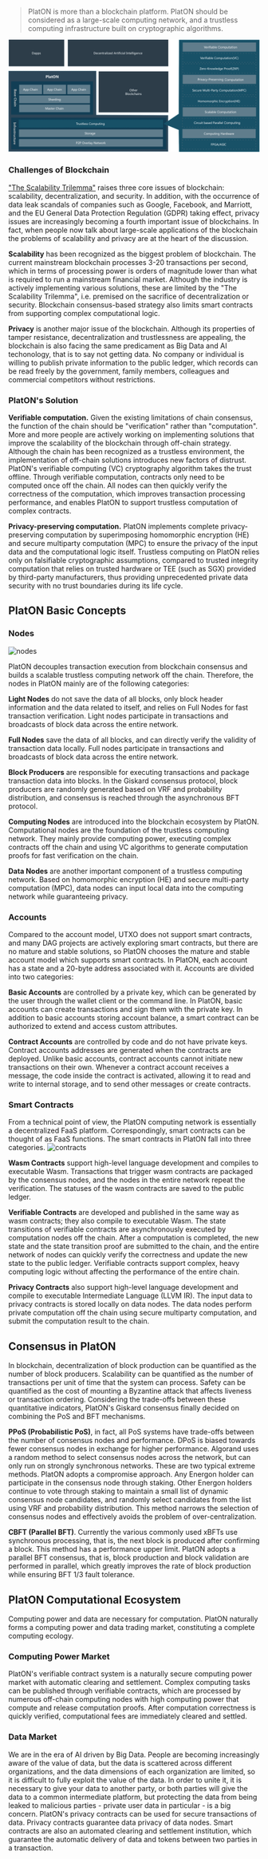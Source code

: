 > PlatON is more than a blockchain platform. PlatON should be considered as a large-scale computing network, and a trustless computing infrastructure built on cryptographic algorithms.

<img src="/en-us/basics/images/architecture-en.png"  alt="architecture" />

### Challenges of Blockchain
["The Scalability Trilemma"](https://github.com/ethereum/wiki/wiki/Sharding-FAQs) raises three core issues of blockchain: scalability, decentralization, and security. In addition, with the occurrence of data leak scandals of companies such as Google, Facebook, and Marriott, and the EU General Data Protection Regulation (GDPR) taking effect, privacy issues are increasingly becoming a fourth important issue of blockchains. In fact, when people now talk about large-scale applications of the blockchain the problems of scalability and privacy are at the heart of the discussion.

**Scalability** has been recognized as the biggest problem of blockchain. The current mainstream blockchain processes 3-20 transactions per second, which in terms of processing power is orders of magnitude lower than what is required to run a mainstream financial market. Although the industry is actively implementing various solutions, these are limited by the "The Scalability Trilemma", i.e. premised on the sacrifice of decentralization or security. Blockchain consensus-based strategy also limits smart contracts from supporting complex computational logic.

**Privacy** is another major issue of the blockchain. Although its properties of tamper resistance, decentralization and trustlessness are appealing, the blockchain is also facing the same predicament as Big Data and AI techonology, that is to say not getting data. No company or individual is willing to publish private information to the public ledger, which records can be read freely by the government, family members, colleagues and commercial competitors without restrictions.

### PlatON's Solution
**Verifiable computation.** Given the existing limitations of chain consensus, the function of the chain should be "verification" rather than "computation". More and more people are actively working on implementing solutions that improve the scalability of the blockchain through off-chain strategy. Although the chain has been recognized as a trustless environment, the implementation of off-chain solutions introduces new factors of distrust. PlatON's verifiable computing (VC) cryptography algorithm takes the trust offline. Through verifiable computation, contracts only need to be computed once off the chain. All nodes can then quickly verify the correctness of the computation, which improves transaction processing performance, and enables PlatON to support trustless computation of complex contracts.

**Privacy-preserving computation.** PlatON implements complete privacy-preserving computation by superimposing homomorphic encryption (HE) and secure multiparty computation (MPC) to ensure the privacy of the input data and the computational logic itself. Trustless computing on PlatON relies only on falsifiable cryptographic assumptions, compared to trusted integrity computation that relies on trusted hardware or TEE (such as SGX) provided by third-party manufacturers, thus providing unprecedented private data security with no trust boundaries during its life cycle.

## PlatON Basic Concepts
### Nodes
<img src="en-us/basics/images/nodes-en.png"  alt="nodes" />

PlatON decouples transaction execution from blockchain consensus and builds a scalable trustless computing network off the chain. Therefore, the nodes in PlatON mainly are of the following categories:

**Light Nodes** do not save the data of all blocks, only block header information and the data related to itself, and relies on Full Nodes for fast transaction verification. Light nodes participate in transactions and broadcasts of block data across the entire network.

**Full Nodes** save the data of all blocks, and can directly verify the validity of transaction data locally. Full nodes participate in transactions and broadcasts of block data across the entire network.

**Block Producers** are responsible for executing transactions and package transaction data into blocks. In the Giskard consensus protocol, block producers are randomly generated based on VRF and probability distribution, and consensus is reached through the asynchronous BFT protocol.

**Computing Nodes** are introduced into the blockchain ecosystem by PlatON. Computational nodes are the foundation of the trustless computing network. They mainly provide computing power, executing complex contracts off the chain and using VC algorithms to generate computation proofs for fast verification on the chain.

**Data Nodes** are another important component of a trustless computing network. Based on homomorphic encryption (HE) and secure multi-party computation (MPC), data nodes can input local data into the computing network while guaranteeing privacy.

### Accounts
Compared to the account model, UTXO does not support smart contracts, and many DAG projects are actively exploring smart contracts, but there are no mature and stable solutions, so PlatON chooses the mature and stable account model which supports smart contracts. In PlatON, each account has a state and a 20-byte address associated with it. Accounts are divided into two categories:

**Basic Accounts** are controlled by a private key, which can be generated by the user through the wallet client or the command line. In PlatON, basic accounts can create transactions and sign them with the private key. In addition to basic accounts storing account balance, a smart contract can be authorized to extend and access custom attributes.

**Contract Accounts** are controlled by code and do not have private keys. Contract accounts addresses are generated when the contracts are deployed. Unlike basic accounts, contract accounts cannot initiate new transactions on their own. Whenever a contract account receives a message, the code inside the contract is activated, allowing it to read and write to internal storage, and to send other messages or create contracts.

### Smart Contracts
From a technical point of view, the PlatON computing network is essentially a decentralized FaaS platform. Correspondingly, smart contracts can be thought of as FaaS functions. The smart contracts in PlatON fall into three categories.
<img src="/en-us/basics/images/contracts-en.png"  alt="contracts" />

**Wasm Contracts** support high-level language development and compiles to executable Wasm. Transactions that trigger wasm contracts are packaged by the consensus nodes, and the nodes in the entire network repeat the verification. The statuses of the wasm contracts are saved to the public ledger.

**Verifiable Contracts** are developed and published in the same way as wasm contracts; they also compile to executable Wasm. The state transitions of verifiable contracts are asynchronously executed by computation nodes off the chain. After a computation is completed, the new state and the state transition proof are submitted to the chain, and the entire network of nodes can quickly verify the correctness and update the new state to the public ledger. Verifiable contracts support complex, heavy computing logic without affecting the performance of the entire chain.

**Privacy Contracts** also support high-level language development and compile to executable Intermediate Language (LLVM IR). The input data to privacy contracts is stored locally on data nodes. The data nodes perform private computation off the chain using secure multiparty computation, and submit the computation result to the chain.

## Consensus in PlatON
In blockchain, decentralization of block production can be quantified as the number of block producers. Scalability can be quantified as the number of transactions per unit of time that the system can process. Safety can be quantified as the cost of mounting a Byzantine attack that affects liveness or transaction ordering. Considering the trade-offs between these quantitative indicators, PlatON's Giskard consensus finally decided on combining the PoS and BFT mechanisms.

**PPoS (Probabilistic PoS)**, in fact, all PoS systems have trade-offs between the number of consensus nodes and performance. DPoS is biased towards fewer consensus nodes in exchange for higher performance. Algorand uses a random method to select consensus nodes across the network, but can only run on strongly synchronous networks. These are two typical extreme methods. PlatON adopts a compromise approach. Any Energon holder can participate in the consensus node through staking. Other Energon holders continue to vote through staking to maintain a small list of dynamic consensus node candidates, and randomly select candidates from the list using VRF and probability distribution. This method narrows the selection of consensus nodes and effectively avoids the problem of over-centralization.

**CBFT (Parallel BFT)**. Currently the various commonly used xBFTs use synchronous processing, that is, the next block is produced after confirming a block. This method has a performance upper limit. PlatON adopts a parallel BFT consensus, that is, block production and block validation are performed in parallel, which greatly improves the rate of block production while ensuring BFT 1/3 fault tolerance.

## PlatON Computational Ecosystem
Computing power and data are necessary for computation. PlatON naturally forms a computing power and data trading market, constituting a complete computing ecology.

### Computing Power Market
PlatON's verifiable contract system is a naturally secure computing power market with automatic clearing and settlement. Complex computing tasks can be published through verifiable contracts, which are processed by numerous off-chain computing nodes with high computing power that compute and release computation proofs. After computation correctness is quickly verified, computational fees are immediately cleared and settled.

### Data Market
We are in the era of AI driven by Big Data. People are becoming increasingly aware of the value of data, but the data is scattered across different organizations, and the data dimensions of each organization are limited, so it is difficult to fully exploit the value of the data. In order to unite it, it is necessary to give your data to another party, or both parties will give the data to a common intermediate platform, but protecting the data from being leaked to malicious parties - private user data in particular - is a big concern. PlatON's privacy contracts can be used for secure transactions of data. Privacy contracts guarantee data privacy of data nodes. Smart contracts are also an automated clearing and settlement institution, which guarantee the automatic delivery of data and tokens between two parties in a transaction.
